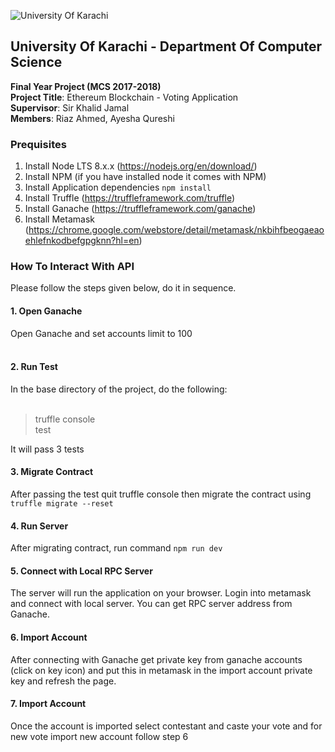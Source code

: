 ![University Of Karachi](https://github.com/riazahmed0147/blockchain/blob/master/img/logo.png)

## University Of Karachi - Department Of Computer Science

**Final Year Project (MCS 2017-2018)**<br>
**Project Title**: Ethereum Blockchain - Voting Application<br>
**Supervisor**: Sir Khalid Jamal<br>
**Members**: Riaz Ahmed, Ayesha Qureshi<br>


### Prequisites
1. Install Node LTS 8.x.x (https://nodejs.org/en/download/)
2. Install NPM (if you have installed node it comes with NPM)
3. Install Application dependencies `npm install`
4. Install Truffle (https://truffleframework.com/truffle)
5. Install Ganache (https://truffleframework.com/ganache)
6. Install Metamask (https://chrome.google.com/webstore/detail/metamask/nkbihfbeogaeaoehlefnkodbefgpgknn?hl=en)

### How To Interact With API
Please follow the steps given below, do it in sequence.<br>

#### 1. Open Ganache
Open Ganache and set accounts limit to 100<br><br>

#### 2. Run Test
In the base directory of the project, do the following:<br><br>
> truffle console<br>
> test<br>

It will pass 3 tests

#### 3. Migrate Contract
After passing the test quit truffle console then migrate the contract using `truffle migrate --reset`

#### 4. Run Server
After migrating contract, run command `npm run dev`

#### 5. Connect with Local RPC Server
The server will run the application on your browser. Login into metamask and connect with local server. You can get RPC server address from Ganache.

#### 6. Import Account
After connecting with Ganache get private key from ganache accounts (click on key icon) and put this in metamask in the import account private key and refresh the page.

#### 7. Import Account
Once the account is imported select contestant and caste your vote and for new vote import new account follow step 6